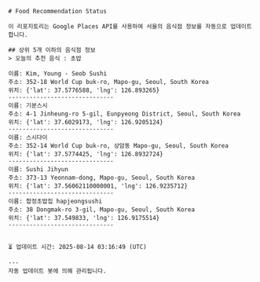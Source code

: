 
    # Food Recommendation Status

    이 리포지토리는 Google Places API를 사용하여 서울의 음식점 정보를 자동으로 업데이트합니다.

    ## 상위 5개 이하의 음식점 정보
    > 오늘의 추천 음식 : 초밥

	이름: Kim, Young - Seob Sushi
	주소: 352-18 World Cup buk-ro, Mapo-gu, Seoul, South Korea
	위치: {'lat': 37.5776588, 'lng': 126.893265}
	------------------------------
	이름: 기분스시
	주소: 4-1 Jinheung-ro 5-gil, Eunpyeong District, Seoul, South Korea
	위치: {'lat': 37.6029173, 'lng': 126.9205124}
	------------------------------
	이름: 스시다이
	주소: 352-14 World Cup buk-ro, 상암동 Mapo-gu, Seoul, South Korea
	위치: {'lat': 37.5774425, 'lng': 126.8932724}
	------------------------------
	이름: Sushi Jihyun
	주소: 373-13 Yeonnam-dong, Mapo-gu, Seoul, South Korea
	위치: {'lat': 37.56062110000001, 'lng': 126.9235712}
	------------------------------
	이름: 합정초밥집 hapjeongsushi
	주소: 38 Dongmak-ro 3-gil, Mapo-gu, Seoul, South Korea
	위치: {'lat': 37.549833, 'lng': 126.9175514}
	------------------------------


    ⏳ 업데이트 시간: 2025-08-14 03:16:49 (UTC)

    ---
    자동 업데이트 봇에 의해 관리됩니다.
    
